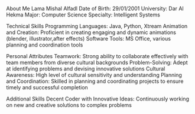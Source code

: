 About Me
Lama Mishal Alfadl
Date of Birth: 29/01/2001
University: Dar Al Hekma
Major: Computer Science
Specialty: Intelligent Systems

Technical Skills
Programming Languages: Java, Python, Xtream
Animation and Creation: Proficient in creating engaging and dynamic animations (blender, illustrator,after effects)
Software Tools: MS Office, various planning and coordination tools

Personal Attributes
Teamwork: Strong ability to collaborate effectively with team members from diverse cultural backgrounds
Problem-Solving: Adept at identifying problems and devising innovative solutions
Cultural Awareness: High level of cultural sensitivity and understanding
Planning and Coordination: Skilled in planning and coordinating projects to ensure timely and successful completion

Additional Skills
Decent Coder with Innovative Ideas: Continuously working on new and creative solutions to complex problems
